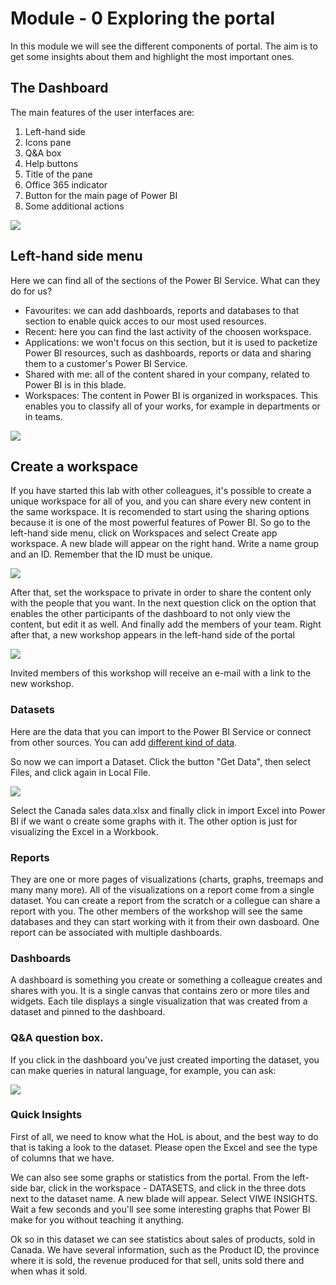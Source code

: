 # Module - 0 Exploring the portal
In this module we will see the different components of portal. The aim is to get some insights about them and highlight the most important ones.

## The Dashboard

The main features of the user interfaces are:

1) Left-hand side
2) Icons pane
3) Q&A box
4) Help buttons
5) Title of the pane
6) Office 365 indicator
7) Button for the main page of Power BI
8) Some additional actions

 ![](/Module%200%20-%20Exploring%20the%20portal/Images/theDashboard.png)


## Left-hand side menu
Here we can find all of the sections of the Power BI Service. What can they do for us?
* Favourites: we can add dashboards, reports and databases to that section to enable quick acces to our most used resources.
* Recent: here you can find the last activity of the choosen workspace.
* Applications: we won't focus on this section, but it is used to packetize Power BI resources, such as dashboards, reports or data and sharing them to a customer's Power BI Service.
* Shared with me: all of the content shared in your company, related to Power BI is in this blade.
* Workspaces: The content in Power BI is organized in workspaces. This enables you to classify all of your works, for example in departments or in teams.

 ![](/Module%200%20-%20Exploring%20the%20portal/Images/workspaces.png)




## Create a workspace
If you have started this lab with other colleagues, it's possible to create a unique workspace for all of you, and you can share every new content in the same workspace. It is recomended to start using the sharing options because it is one of the most powerful features of Power BI.
So go to the left-hand side menu, click on Workspaces and select Create app workspace. A new blade will appear on the right hand. Write a name group and an ID. Remember that the ID must be unique.

![](/Module%200%20-%20Exploring%20the%20portal/Images/sharingWorkspace.png)
 
After that, set the workspace to private in order to share the content only with the people that you want. In the next question click on the option that enables the other participants of the dashboard to not only view the content, but edit it as well.
And finally add the members of your team. Right after that, a new workshop appears in the left-hand side of the portal

![](/Module%200%20-%20Exploring%20the%20portal/Images/createdWorkshop.png)

Invited members of this workshop will receive an e-mail with a link to the new workshop.

### Datasets
Here are the data that you can import to the Power BI Service or connect from other sources. You can add [different kind of data](https://powerbi.microsoft.com/en-us/documentation/powerbi-service-get-data/).

So now we can import a Dataset. Click the button "Get Data", then select Files, and click again in Local File.

![](/Module%200%20-%20Exploring%20the%20portal/Images/getData.png)

Select the Canada sales data.xlsx and finally click in import Excel into Power BI if we want o create some graphs with it. The other option is just for visualizing the Excel in a Workbook. 

### Reports
They are one or more pages of visualizations (charts, graphs, treemaps and many many more). All of the visualizations on a report come from a single dataset. You can create a report from the scratch or a collegue can share a report with you. The other members of the workshop will see the same databases and they can start working with it from their own dasboard. One report can be associated with multiple dashboards.

### Dashboards
A dashboard is something you create or something a colleague creates and shares with you. It is a single canvas that contains zero or more tiles and widgets. Each tile displays a single visualization that was created from a dataset and pinned to the dashboard.

### Q&A question box.
If you click in the dashboard you've just created importing the dataset, you can make queries in natural language, for example, you can ask:

![](/Module%200%20-%20Exploring%20the%20portal/Images/QandA.PNG)

### Quick Insights
First of all, we need to know what the HoL is about, and the best way to do that is taking a look to the dataset. Please open the Excel and see the type of columns that we have.

We can also see some graphs or statistics from the portal. From the left-side bar, click in the workspace - DATASETS, and click in the three dots next to the dataset name. A new blade will appear. Select VIWE INSIGHTS. Wait a few seconds and you'll see some interesting graphs that Power BI make for you without teaching it anything. 

Ok so in this dataset we can see statistics about sales of products, sold in Canada. We have several information, such as the Product ID, the province where it is sold, the revenue produced for that sell, units sold there and when whas it sold.
